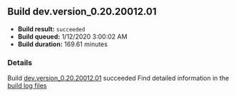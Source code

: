 ## Build dev.version_0.20.20012.01
- **Build result:** `succeeded`
- **Build queued:** 1/12/2020 3:00:02 AM
- **Build duration:** 169.61 minutes
### Details
Build [dev.version_0.20.20012.01](https://winappstudio.visualstudio.com/web/build.aspx?pcguid=a4ef43be-68ce-4195-a619-079b4d9834c2&builduri=vstfs%3a%2f%2f%2fBuild%2fBuild%2f32506) succeeded
Find detailed information in the [build log files]()
